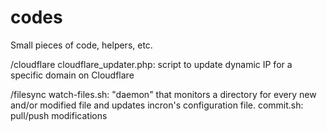 codes
=====

Small pieces of code, helpers, etc.

/cloudflare
  cloudflare_updater.php: script to update dynamic IP for a specific
                          domain on Cloudflare

/filesync
  watch-files.sh: "daemon" that monitors a directory for every new and/or
                  modified file and updates incron's configuration file.
  commit.sh: pull/push modifications
